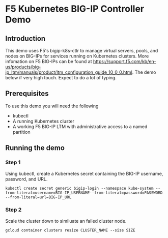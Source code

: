 # F5 Kubernetes BIG-IP Controller Demo

## Introduction

This demo uses F5's bigip-k8s-ctlr to manage virtual servers, pools, and nodes on BIG-IPs for services running on Kubernetes clusters. More infomation on F5 BIG-IPs can be found at https://support.f5.com/kb/en-us/products/big-ip_ltm/manuals/product/ltm_configuration_guide_10_0_0.html.
The demo below if very high touch. Expect to do a lot of typing. 

## Prerequisites
To use this demo you will need the following
* kubectl
* A running Kubernetes cluster
* A working F5 BIG-IP LTM with administrative access to a named partition

## Running the demo

### Step 1
Using kubectl, create a Kubernetes secret containing the BIG-IP username, password, and URL.
```
kubectl create secret generic bigip-login --namespace kube-system --from-literal=username=BIG-IP_USERNAME--from-literal=password=PASSWORD --from-literal=url=BIG-IP_URL
```

### Step 2
Scale the cluster down to similuate an failed cluster node.
```
gcloud container clusters resize CLUSTER_NAME --size SIZE
```

